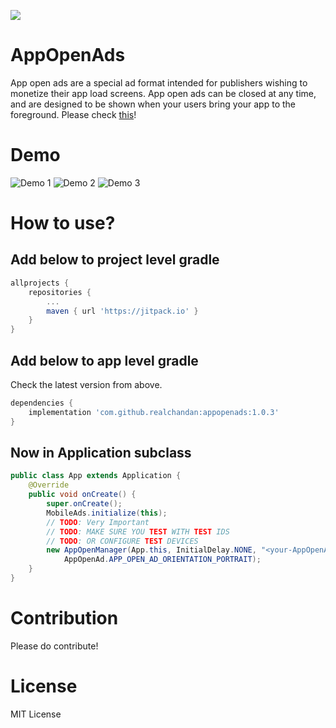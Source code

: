 [![](https://jitpack.io/v/realchandan/appopenads.svg)](https://jitpack.io/#realchandan/appopenads)

# AppOpenAds
App open ads are a special ad format intended for publishers wishing to monetize their app load screens. App open ads can be closed at any time, and are designed to be shown when your users bring your app to the foreground.
Please check [this](https://developers.google.com/admob/android/app-open-ads)!

# Demo
![Demo 1](https://raw.githubusercontent.com/realchandan/appopenads/code/demo/screenshots/aoa_1.jpg)
![Demo 2](https://raw.githubusercontent.com/realchandan/appopenads/code/demo/screenshots/aoa_2.jpg)
![Demo 3](https://raw.githubusercontent.com/realchandan/appopenads/code/demo/screenshots/aoa_3.jpg)

# How to use?

## Add below to project level gradle
```groovy
allprojects {
	repositories {
		...
		maven { url 'https://jitpack.io' }
	}
}
```

## Add below to app level gradle
Check the latest version from above.
```groovy
dependencies {
	implementation 'com.github.realchandan:appopenads:1.0.3'
}
```

## Now in Application subclass
```java
public class App extends Application {
    @Override
    public void onCreate() {
        super.onCreate();
        MobileAds.initialize(this);
        // TODO: Very Important
        // TODO: MAKE SURE YOU TEST WITH TEST IDS
        // TODO: OR CONFIGURE TEST DEVICES
        new AppOpenManager(App.this, InitialDelay.NONE, "<your-AppOpenAd-Id>", new AdRequest.Builder().build(),
            AppOpenAd.APP_OPEN_AD_ORIENTATION_PORTRAIT);
    }
}
```

# Contribution
Please do contribute!

# License
MIT License